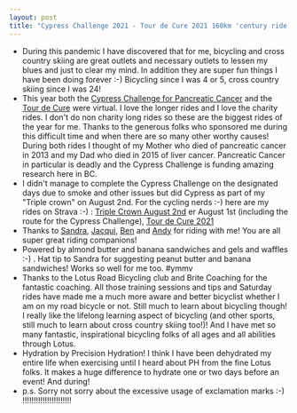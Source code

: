 ```yaml
---
layout: post
title: "Cypress Challenge 2021 - Tour de Cure 2021 160km 'century ride' formerly known as the Ride to Conquer Cancer - Bicycling as therapy and to fund cancer research"
---
```

* During this pandemic I have discovered that for me, bicycling and cross country skiing are great outlets and necessary outlets to lessen my blues and just to clear my mind. In addition they are super fun things I have been doing forever :-) Bicycling since I was 4 or 5, cross country skiing since I was 24!
* This year both the [Cypress Challenge for Pancreatic Cancer](https://cyclingbc.net/event/glotman-simpson-cypress-challenge/) and the [Tour de Cure](https://tourdecure.ca/fundraiser/roland) were virtual. I love the longer rides and I love the charity rides. I don't do non charity long rides so these are the biggest rides of the year for me. Thanks to the generous folks who sponsored me during this difficult time and when there are so many other worthy causes! During both rides I thought of my Mother who died of pancreatic cancer in 2013 and my Dad who died in 2015 of liver cancer. Pancreatic Cancer in particular is deadly and the Cypress Challenge is funding amazing research here in BC.
* I didn't manage to complete the Cypress Challenge on the designated days due to smoke and other issues but did Cypress as part of my "Triple crown" on August 2nd. For the cycling nerds :-) here are my rides on Strava :-) : [Triple Crown August 2nd](https://www.strava.com/activities/5724054034) er August 1st (including the route for the Cypress Challenge),  [Tour de Cure 2021](https://www.strava.com/activities/5868953232)
* Thanks to [Sandra](https://www.strava.com/activities/5724131315), [Jacqui](https://www.strava.com/activities/5724357971), [Ben](https://www.strava.com/activities/5868943451) and [Andy](https://www.strava.com/activities/5869030557) for riding with me! You are all super great riding companions!
* Powered by almond butter and banana sandwiches and gels and waffles :-) . Hat tip to Sandra for suggesting peanut butter and banana sandwiches! Works so well for me too. #ymmv
* Thanks to the Lotus Road Bicycling club and Brite Coaching for the fantastic coaching. All those training sessions and tips and Saturday rides have made me a much more aware and better bicyclist whether I am on my road bicycle or not. Still much to learn about bicycling though! I really like the lifelong learning aspect of bicycling (and other sports, still much to learn about cross country skiing too!)! And I have met so many fantastic, inspirational bicycling folks of all ages and all abilities through Lotus.
* Hydration by Precision Hydration! I think I have been dehydrated my entire life when exercising until I heard about PH from the fine Lotus folks. It makes a huge difference to hydrate one or two days before an event! And during!
* p.s. Sorry not sorry about the excessive usage of exclamation marks :-) !!!!!!!!!!!!!!!!!!!!!!

